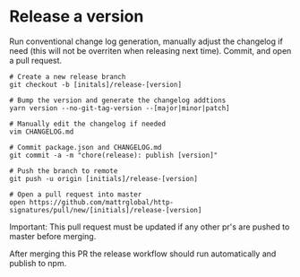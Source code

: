 # Release a version

Run conventional change log generation, manually adjust the changelog if need (this will not be overriten when releasing
next time). Commit, and open a pull request.

```
# Create a new release branch
git checkout -b [initals]/release-[version]

# Bump the version and generate the changelog addtions
yarn version --no-git-tag-version --[major|minor|patch]

# Manually edit the changelog if needed
vim CHANGELOG.md

# Commit package.json and CHANGELOG.md
git commit -a -m "chore(release): publish [version]"

# Push the branch to remote
git push -u origin [initials]/release-[version]

# Open a pull request into master
open https://github.com/mattrglobal/http-signatures/pull/new/[initials]/release-[version]

```

Important: This pull request must be updated if any other pr's are pushed to master before merging.

After merging this PR the release workflow should run automatically and publish to npm.
